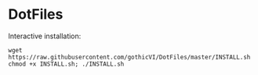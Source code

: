 # DotFiles

Interactive installation:

    wget https://raw.githubusercontent.com/gothicVI/DotFiles/master/INSTALL.sh
    chmod +x INSTALL.sh; ./INSTALL.sh

